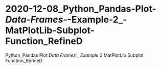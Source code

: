 # 2020-12-08_Python_Pandas-Plot-_Data-Frames-_-Example-2_-MatPlotLib-Subplot-Function_RefineD
Python_Pandas Plot _Data Frames _ Example 2_ MatPlotLib Subplot Function_RefineD
